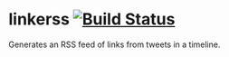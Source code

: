 # linkerss [![Build Status](https://travis-ci.org/rascalking/linkerss.svg?branch=master)](https://travis-ci.org/rascalking/linkerss)
Generates an RSS feed of links from tweets in a timeline.
